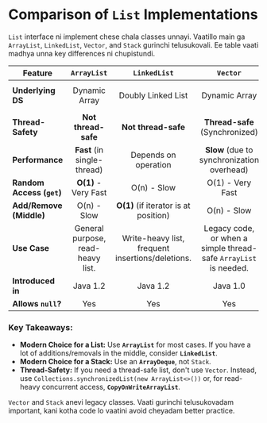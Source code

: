 # Comparison of `List` Implementations

`List` interface ni implement chese chala classes unnayi. Vaatillo main ga `ArrayList`, `LinkedList`, `Vector`, and `Stack` gurinchi telusukovali. Ee table vaati madhya unna key differences ni chupistundi.

| Feature               | `ArrayList`                               | `LinkedList`                                   | `Vector`                                        | `Stack`                                         |
|-----------------------|:-----------------------------------------:|:----------------------------------------------:|:-----------------------------------------------:|:-----------------------------------------------:|
| **Underlying DS**     | Dynamic Array                             | Doubly Linked List                             | Dynamic Array                                   | `Vector` (Dynamic Array)                        |
| **Thread-Safety**     | **Not thread-safe**                       | **Not thread-safe**                            | **Thread-safe** (Synchronized)                  | **Thread-safe** (Synchronized)                  |
| **Performance**       | **Fast** (in single-thread)               | Depends on operation                           | **Slow** (due to synchronization overhead)      | **Slow** (due to synchronization overhead)      |
| **Random Access (`get`)** | **O(1)** - Very Fast                      | O(n) - Slow                                    | O(1) - Very Fast                                | O(1) - Very Fast                                |
| **Add/Remove (Middle)** | O(n) - Slow                               | **O(1)** (if iterator is at position)          | O(n) - Slow                                     | O(n) - Slow                                     |
| **Use Case**          | General purpose, read-heavy list.         | Write-heavy list, frequent insertions/deletions. | Legacy code, or when a simple thread-safe `ArrayList` is needed. | Legacy LIFO stack. **`ArrayDeque` is preferred**. |
| **Introduced in**     | Java 1.2                                  | Java 1.2                                       | Java 1.0                                        | Java 1.0                                        |
| **Allows `null`?**    | Yes                                       | Yes                                            | Yes                                             | Yes                                             |

### Key Takeaways:

*   **Modern Choice for a List:** Use **`ArrayList`** for most cases. If you have a lot of additions/removals in the middle, consider **`LinkedList`**.
*   **Modern Choice for a Stack:** Use an **`ArrayDeque`**, not `Stack`.
*   **Thread-Safety:** If you need a thread-safe list, don't use `Vector`. Instead, use `Collections.synchronizedList(new ArrayList<>())` or, for read-heavy concurrent access, **`CopyOnWriteArrayList`**.

`Vector` and `Stack` anevi legacy classes. Vaati gurinchi telusukovadam important, kani kotha code lo vaatini avoid cheyadam better practice.

